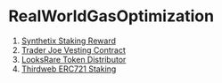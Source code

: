 # RealWorldGasOptimization


1. [Synthetix Staking Reward](synthetix/GasOptimization.md)
2. [Trader Joe Vesting Contract](joe-core/GasOptimization.md)
3. [LooksRare Token Distributor](looksRar_contracts-token-stakinge/GasOptimization.md)
4. [Thirdweb ERC721 Staking](thirdweb_contracts/GasOptimization.md)

